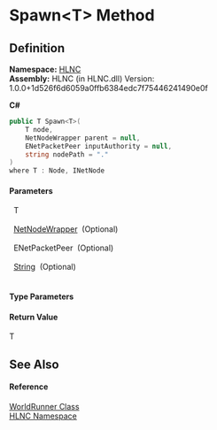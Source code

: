# Spawn&lt;T&gt; Method




## Definition
**Namespace:** <a href="N_HLNC">HLNC</a>  
**Assembly:** HLNC (in HLNC.dll) Version: 1.0.0+1d526f6d6059a0ffb6384edc7f75446241490e0f

**C#**
``` C#
public T Spawn<T>(
	T node,
	NetNodeWrapper parent = null,
	ENetPacketPeer inputAuthority = null,
	string nodePath = "."
)
where T : Node, INetNode

```



#### Parameters
<dl><dt>  T</dt><dd> </dd><dt>  <a href="T_HLNC_NetNodeWrapper">NetNodeWrapper</a>  (Optional)</dt><dd> </dd><dt>  ENetPacketPeer  (Optional)</dt><dd> </dd><dt>  <a href="https://learn.microsoft.com/dotnet/api/system.string" target="_blank" rel="noopener noreferrer">String</a>  (Optional)</dt><dd> </dd></dl>

#### Type Parameters
<dl><dt /><dd /></dl>

#### Return Value
T

## See Also


#### Reference
<a href="T_HLNC_WorldRunner">WorldRunner Class</a>  
<a href="N_HLNC">HLNC Namespace</a>  
